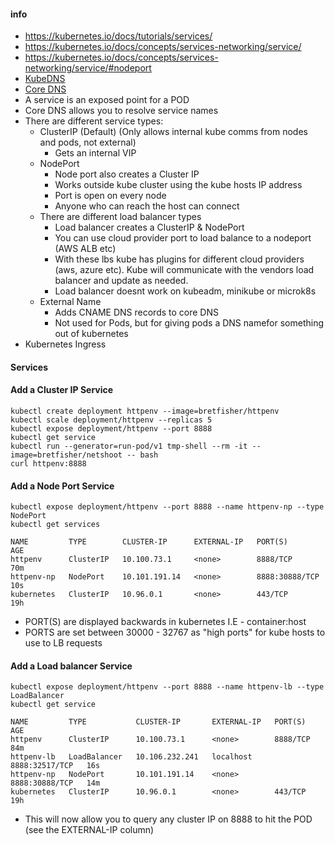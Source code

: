 #### info ####
* https://kubernetes.io/docs/tutorials/services/
* https://kubernetes.io/docs/concepts/services-networking/service/
* https://kubernetes.io/docs/concepts/services-networking/service/#nodeport
* [KubeDNS](https://github.com/kubernetes/dns/blob/master/docs/specification.md)
* [Core DNS](https://www.coredns.io/plugins/kubernetes/)
* A service is an exposed point for a POD
* Core DNS allows you to resolve service names
* There are different service types:
  * ClusterIP (Default) (Only allows internal kube comms from nodes and pods, not external)
    * Gets an internal VIP
  * NodePort
    * Node port also creates a Cluster IP
    * Works outside kube cluster using the kube hosts IP address
    * Port is open on every node
    * Anyone who can reach the host can connect
  * There are different load balancer types
    * Load balancer creates a ClusterIP & NodePort
    * You can use cloud provider port to load balance to a nodeport (AWS ALB etc)
    * With these lbs kube has plugins for different cloud providers (aws, azure etc). Kube will communicate with the vendors load balancer and update as needed.
    * Load balancer doesnt work on kubeadm, minikube or microk8s
  * External Name
    * Adds CNAME DNS records to core DNS
    * Not used for Pods, but for giving pods a DNS namefor something out of kubernetes
* Kubernetes Ingress


#### Services ####

#### Add a Cluster IP Service ####
```
kubectl create deployment httpenv --image=bretfisher/httpenv
kubectl scale deployment/httpenv --replicas 5
kubectl expose deployment/httpenv --port 8888
kubectl get service
kubectl run --generator=run-pod/v1 tmp-shell --rm -it --image=bretfisher/netshoot -- bash
curl httpenv:8888
```

#### Add a Node Port Service ####
```
kubectl expose deployment/httpenv --port 8888 --name httpenv-np --type NodePort
kubectl get services

NAME         TYPE        CLUSTER-IP      EXTERNAL-IP   PORT(S)          AGE
httpenv      ClusterIP   10.100.73.1     <none>        8888/TCP         70m
httpenv-np   NodePort    10.101.191.14   <none>        8888:30888/TCP   10s
kubernetes   ClusterIP   10.96.0.1       <none>        443/TCP          19h
```
* PORT(S) are displayed backwards in kubernetes I.E - container:host
* PORTS are set between 30000 - 32767 as "high ports" for kube hosts to use to LB requests

#### Add a Load balancer Service ####
```
kubectl expose deployment/httpenv --port 8888 --name httpenv-lb --type LoadBalancer
kubectl get service

NAME         TYPE           CLUSTER-IP       EXTERNAL-IP   PORT(S)          AGE
httpenv      ClusterIP      10.100.73.1      <none>        8888/TCP         84m
httpenv-lb   LoadBalancer   10.106.232.241   localhost     8888:32517/TCP   16s
httpenv-np   NodePort       10.101.191.14    <none>        8888:30888/TCP   14m
kubernetes   ClusterIP      10.96.0.1        <none>        443/TCP          19h
```
* This will now allow you to query any cluster IP on 8888 to hit the POD (see the EXTERNAL-IP column)